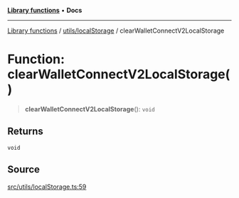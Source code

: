 [**Library functions**](../../../README.md) • **Docs**

***

[Library functions](../../../modules.md) / [utils/localStorage](../README.md) / clearWalletConnectV2LocalStorage

# Function: clearWalletConnectV2LocalStorage()

> **clearWalletConnectV2LocalStorage**(): `void`

## Returns

`void`

## Source

[src/utils/localStorage.ts:59](https://github.com/bgd-labs/fe-shared/blob/bcb81f075c57b42adfeb5f3e6c387d13f532f431/src/utils/localStorage.ts#L59)
